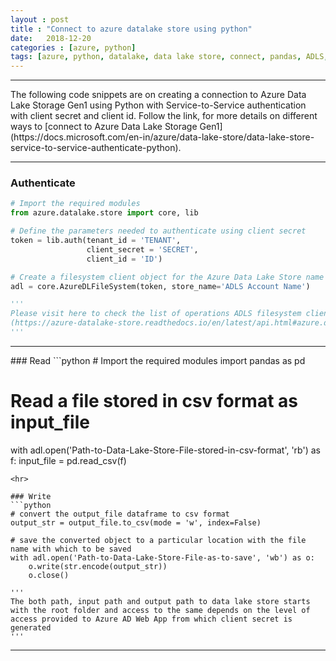 ```yaml
---
layout : post
title : "Connect to azure datalake store using python"
date:   2018-12-20
categories : [azure, python]
tags: [azure, python, datalake, data lake store, connect, pandas, ADLS, read, write]  
---
```

<hr>
The following code snippets are on creating a connection to Azure Data Lake Storage Gen1 using Python with  Service-to-Service authentication with client secret and client id.  
Follow the link, for more details on different ways to [connect to Azure Data Lake Storage Gen1](https://docs.microsoft.com/en-in/azure/data-lake-store/data-lake-store-service-to-service-authenticate-python).
<hr>

### Authenticate

```python
# Import the required modules
from azure.datalake.store import core, lib

# Define the parameters needed to authenticate using client secret
token = lib.auth(tenant_id = 'TENANT',
                 client_secret = 'SECRET',
                 client_id = 'ID')

# Create a filesystem client object for the Azure Data Lake Store name (ADLS)
adl = core.AzureDLFileSystem(token, store_name='ADLS Account Name')

'''
Please visit here to check the list of operations ADLS filesystem client can perform -
(https://azure-datalake-store.readthedocs.io/en/latest/api.html#azure.datalake.store.core.AzureDLFileSystem)
'''
```
<!--break-->
<hr>
### Read
```python
# Import the required modules
import pandas as pd

# Read a file stored in csv format as input_file
with adl.open('Path-to-Data-Lake-Store-File-stored-in-csv-format', 'rb') as f:
    input_file = pd.read_csv(f)
```
<hr>

### Write
```python
# convert the output_file dataframe to csv format
output_str = output_file.to_csv(mode = 'w', index=False)

# save the converted object to a particular location with the file name with which to be saved
with adl.open('Path-to-Data-Lake-Store-File-as-to-save', 'wb') as o:
    o.write(str.encode(output_str))
    o.close()

'''
The both path, input path and output path to data lake store starts with the root folder and access to the same depends on the level of access provided to Azure AD Web App from which client secret is generated
'''
```

<hr>
